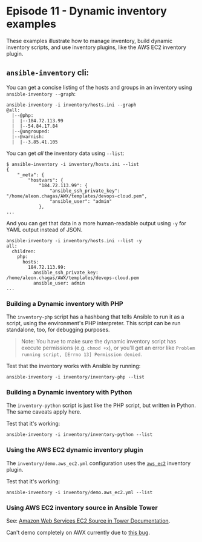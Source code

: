 # Episode 11 - Dynamic inventory examples

These examples illustrate how to manage inventory, build dynamic inventory scripts, and use inventory plugins, like the AWS EC2 inventory plugin.

## `ansible-inventory` cli:

You can get a concise listing of the hosts and groups in an inventory using `ansible-inventory --graph`:

```
ansible-inventory -i inventory/hosts.ini --graph
@all:
  |--@php:
  |  |--184.72.113.99
  |  |--54.84.17.84
  |--@ungrouped:
  |--@varnish:
  |  |--3.85.41.105
```

You can get _all_ the inventory data using `--list`:

```
$ ansible-inventory -i inventory/hosts.ini --list
{
    "_meta": {
        "hostvars": {
            "184.72.113.99": {
                "ansible_ssh_private_key": "/home/aleon.chagas/AWX/templates/devops-cloud.pem",
                "ansible_user": "admin"
            },
...
```

And you can get that data in a more human-readable output using `-y` for YAML output instead of JSON.

```
ansible-inventory -i inventory/hosts.ini --list -y
all:
  children:
    php:
      hosts:
        184.72.113.99:
          ansible_ssh_private_key: /home/aleon.chagas/AWX/templates/devops-cloud.pem
          ansible_user: admin
...
```
### Building a Dynamic inventory with PHP

The `inventory-php` script has a hashbang that tells Ansible to run it as a script, using the environment's PHP interpreter. This script can be run standalone, too, for debugging purposes.

> Note: You have to make sure the dynamic inventory script has execute permissions (e.g. `chmod +x`), or you'll get an error like `Problem running script, [Errno 13] Permission denied`.

Test that the inventory works with Ansible by running:

    ansible-inventory -i inventory/inventory-php --list

### Building a Dynamic inventory with Python

The `inventory-python` script is just like the PHP script, but written in Python. The same caveats apply here.

Test that it's working:

    ansible-inventory -i inventory/inventory-python --list

### Using the AWS EC2 dynamic inventory plugin

The `inventory/demo.aws_ec2.yml` configuration uses the [`aws_ec2`](https://docs.ansible.com/ansible/latest/plugins/inventory/aws_ec2.html) inventory plugin.

Test that it's working:

    ansible-inventory -i inventory/demo.aws_ec2.yml --list

### Using AWS EC2 inventory source in Ansible Tower

See: [Amazon Web Services EC2 Source in Tower Documentation](https://docs.ansible.com/ansible-tower/latest/html/userguide/inventories.html#amazon-web-services-ec2).

Can't demo completely on AWX currently due to [this bug](https://github.com/ansible/awx/issues/6878#issuecomment-637918288).
